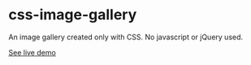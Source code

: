 # css-image-gallery

An image gallery created only with CSS. No javascript or jQuery used.  

[See live demo](http://arumugam.info/works_pages/css_image_gallery/css-image-gallery.html)

